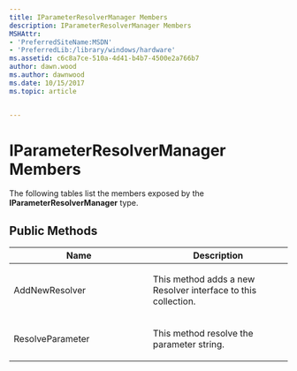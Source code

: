 ```yaml
---
title: IParameterResolverManager Members
description: IParameterResolverManager Members
MSHAttr:
- 'PreferredSiteName:MSDN'
- 'PreferredLib:/library/windows/hardware'
ms.assetid: c6c8a7ce-510a-4d41-b4b7-4500e2a766b7
author: dawn.wood
ms.author: dawnwood
ms.date: 10/15/2017
ms.topic: article


---
```


# IParameterResolverManager Members


The following tables list the members exposed by the **IParameterResolverManager** type.

## <span id="Public_Methods"></span><span id="public_methods"></span><span id="PUBLIC_METHODS"></span>Public Methods


<table>
<colgroup>
<col width="50%" />
<col width="50%" />
</colgroup>
<thead>
<tr class="header">
<th>Name</th>
<th>Description</th>
</tr>
</thead>
<tbody>
<tr class="odd">
<td><p>AddNewResolver</p></td>
<td><p>This method adds a new Resolver interface to this collection.</p></td>
</tr>
<tr class="even">
<td><p>ResolveParameter</p></td>
<td><p>This method resolve the parameter string.</p></td>
</tr>
</tbody>
</table>

 

 

 







